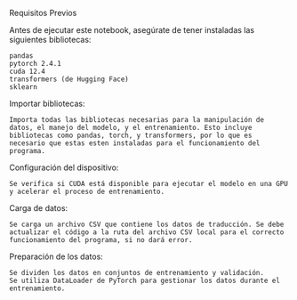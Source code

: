 Requisitos Previos

Antes de ejecutar este notebook, asegúrate de tener instaladas las siguientes bibliotecas:

    pandas
    pytorch 2.4.1
    cuda 12.4
    transformers (de Hugging Face)
    sklearn

Importar bibliotecas:

    Importa todas las bibliotecas necesarias para la manipulación de datos, el manejo del modelo, y el entrenamiento. Esto incluye bibliotecas como pandas, torch, y transformers, por lo que es necesario que estas esten instaladas para el funcionamiento del programa.

Configuración del dispositivo:

    Se verifica si CUDA está disponible para ejecutar el modelo en una GPU y acelerar el proceso de entrenamiento.

Carga de datos:

    Se carga un archivo CSV que contiene los datos de traducción. Se debe actualizar el código a la ruta del archivo CSV local para el correcto funcionamiento del programa, si no dará error.

Preparación de los datos:

    Se dividen los datos en conjuntos de entrenamiento y validación.
    Se utiliza DataLoader de PyTorch para gestionar los datos durante el entrenamiento.


